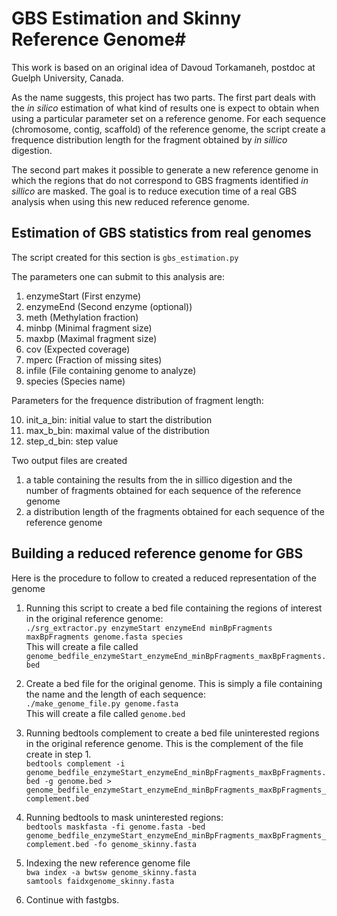 # GBS Estimation and Skinny Reference Genome#

This work is based on an original idea of Davoud Torkamaneh, postdoc at Guelph University, Canada.  


As the name suggests, this project has two parts. The first part deals with the *in silico* estimation of what kind
of results one is expect to obtain when using a particular parameter set on a reference genome.
For each sequence (chromosome, contig, scaffold) of the reference genome, the script create a frequence distribution
length for the fragment obtained by *in sillico* digestion. 
 
The second part makes it possible to generate a new reference genome in which the regions 
that do not correspond to GBS fragments identified *in sillico* are masked. The goal is to reduce
execution time of a real GBS analysis when using this new reduced reference genome.  

## Estimation of GBS statistics from real genomes ##

The script created for this section is ```gbs_estimation.py```

The parameters one can submit to this analysis are:  

1. enzymeStart (First enzyme)  
2. enzymeEnd (Second enzyme (optional))  
3. meth (Methylation fraction)  
4. minbp (Minimal fragment size)  
5. maxbp (Maximal fragment size)  
6. cov (Expected coverage)  
7. mperc (Fraction of missing sites)  
8. infile (File containing genome to analyze)  
9. species (Species name)  

Parameters for the frequence distribution of fragment length:  

10. init_a_bin: initial value to start the distribution  
11. max_b_bin: maximal value of the distribution  
12. step_d_bin: step value  

Two output files are created  

1. a table containing the results from the in sillico digestion and the number of fragments obtained for each sequence of the reference genome  
2. a distribution length of the fragments obtained for each sequence of the reference genome  

## Building a reduced reference genome for GBS ##

Here is the procedure to follow to created a reduced representation of the genome

1. Running this script to create a bed file containing the regions of interest in the original reference genome:    
```./srg_extractor.py enzymeStart enzymeEnd minBpFragments maxBpFragments genome.fasta species```  
This will create a file called  
```genome_bedfile_enzymeStart_enzymeEnd_minBpFragments_maxBpFragments.bed ```  

2. Create a bed file for the original genome. This is simply a file containing the name and the length of each sequence:  
```./make_genome_file.py genome.fasta```  
This will create a file called ```genome.bed```  

3. Running bedtools complement to create a bed file uninterested regions in the original reference genome. This is the complement of the file create in step 1.  
```bedtools complement -i genome_bedfile_enzymeStart_enzymeEnd_minBpFragments_maxBpFragments.bed -g genome.bed > genome_bedfile_enzymeStart_enzymeEnd_minBpFragments_maxBpFragments_complement.bed```  

4. Running bedtools to mask uninterested regions:  
```bedtools maskfasta -fi genome.fasta -bed genome_bedfile_enzymeStart_enzymeEnd_minBpFragments_maxBpFragments_complement.bed -fo genome_skinny.fasta```  

5.  Indexing the new reference genome file  
```bwa index -a bwtsw genome_skinny.fasta```  
```samtools faidxgenome_skinny.fasta```  

6. Continue with fastgbs.  
